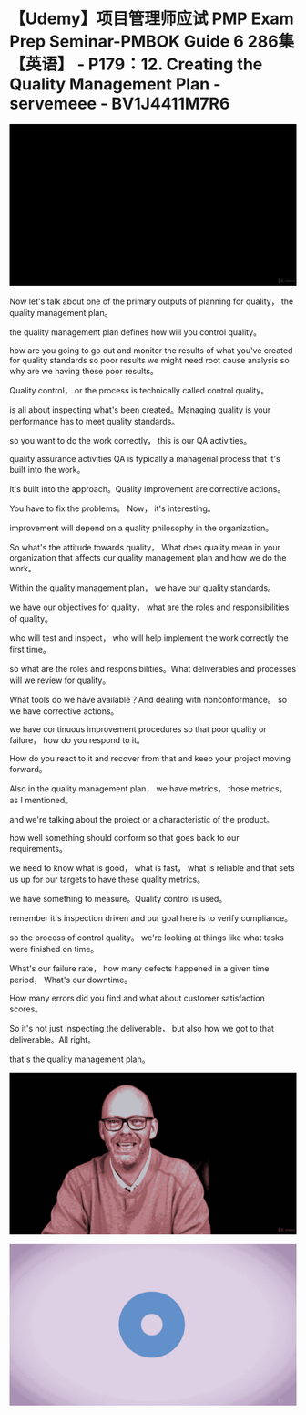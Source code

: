 # 【Udemy】项目管理师应试 PMP Exam Prep Seminar-PMBOK Guide 6  286集【英语】 - P179：12. Creating the Quality Management Plan - servemeee - BV1J4411M7R6

![](img/c059aba246a9e6173e2dcb29c9778cec_0.png)

Now let's talk about one of the primary outputs of planning for quality， the quality management plan。

 the quality management plan defines how will you control quality。

 how are you going to go out and monitor the results of what you've created for quality standards so poor results we might need root cause analysis so why are we having these poor results。

Quality control， or the process is technically called control quality。

 is all about inspecting what's been created。Managing quality is your performance has to meet quality standards。

 so you want to do the work correctly， this is our QA activities。

 quality assurance activities QA is typically a managerial process that it's built into the work。

 it's built into the approach。Quality improvement are corrective actions。

 You have to fix the problems。 Now， it's interesting。

 improvement will depend on a quality philosophy in the organization。

 So what's the attitude towards quality， What does quality mean in your organization that affects our quality management plan and how we do the work。

Within the quality management plan， we have our quality standards。

 we have our objectives for quality， what are the roles and responsibilities of quality。

 who will test and inspect， who will help implement the work correctly the first time。

 so what are the roles and responsibilities。What deliverables and processes will we review for quality。

What tools do we have available？And dealing with nonconformance。 so we have corrective actions。

 we have continuous improvement procedures so that poor quality or failure， how do you respond to it。

 How do you react to it and recover from that and keep your project moving forward。

Also in the quality management plan， we have metrics， those metrics， as I mentioned。

 and we're talking about the project or a characteristic of the product。

 how well something should conform so that goes back to our requirements。

 we need to know what is good， what is fast， what is reliable and that sets us up for our targets to have these quality metrics。

 we have something to measure。Quality control is used。

 remember it's inspection driven and our goal here is to verify compliance。

 so the process of control quality。 we're looking at things like what tasks were finished on time。

 What's our failure rate， how many defects happened in a given time period， What's our downtime。

 How many errors did you find and what about customer satisfaction scores。

 So it's not just inspecting the deliverable， but also how we got to that deliverable。All right。

 that's the quality management plan。

![](img/c059aba246a9e6173e2dcb29c9778cec_2.png)

![](img/c059aba246a9e6173e2dcb29c9778cec_3.png)